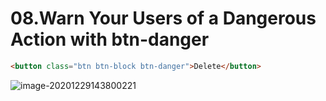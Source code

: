 # 08.Warn Your Users of a Dangerous Action with btn-danger

```html
<button class="btn btn-block btn-danger">Delete</button>
```

![image-20201229143800221](https://tva1.sinaimg.cn/large/0081Kckwly1gm4pw3mg6fj30q807c74w.jpg)